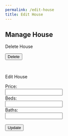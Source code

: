 ```yaml
---
permalink: /edit-house
title: Edit House
---
```


<html>

<head>

  <style>
    .darkmode {
      background: #252525;
      color: #ffffff;
    }

    .lightmode {
      background: #ffffff;
      color: #000000;
    }
  </style>
  <link id="theme-style" rel="stylesheet" type="text/css" href="assets/css/style.css">
</head>

<body>
  <h2 id = "houseHeader">Manage House</h2>  
  <form id="deleteForm">
    <p>Delete House</p>
    <button type="button" id="deleteButton">Delete</button>
  </form>
  <br>

  <form id="editForm">
    <p>Edit House</p>
    <label for="price">Price:</label><br>
    <input type="price" id="price" name= "price"><br>
    <label for="beds">Beds:</label><br>
    <input type="text" id="beds" name="beds"><br>
    <label for="baths">Baths:</label><br>
    <input type="text" id="baths" name="baths"><br><br>
    <button type="button" id="editButton">Update</button>
  </form>
  <div id="result"></div>
  <br>
  
  <script>
    document.getElementById('deleteButton').addEventListener('click', function () {
      var url = `http://localhost:8086/api/house/`
      var authBody = window.localStorage.getItem('userBody');
      const params = new URLSearchParams(window.location.search)
      var address = params.get("address")
      console.log(address)

      var body = {
        address: address,
      };
      var options = {
        method: 'DELETE',
        //mode: 'no-cors',
        cache: 'default',
        credentials: 'include',
        headers: {
          'Content-Type': 'application/json'
        },
        body: JSON.stringify(body)
      };
      var resultContainer = document.getElementById("result");
      fetch(url, options)
        .then(response => response.json())
        .then(data => {
          console.log(data);
          resultContainer.innerHTML = JSON.stringify(data);
        });
    });
    document.getElementById('editButton').addEventListener('click', function () {
      var url = 'http://localhost:8086/api/users/';
      var authUrl = 'http://localhost:8086/api/users/authenticate';
      var authBody = window.localStorage.getItem('userBody');
      var uid = document.getElementById('editUid').value;
      var pnum = document.getElementById('editPnum').value;
       if (pnum == '' || pnum == null) {
                pnum = "1234567890";
            }
            pnum = String(pnum);
            // convert pnum to format 123-456-7890
            pnum = pnum.replace(/(\d{3})(\d{3})(\d{4})/, '$1-$2-$3');
      var body = {
        uid: uid,
        pnum: pnum
      };
      var options = {
        method: 'PUT',
        //mode: 'cors',
        cache: 'no-cache',
        credentials: 'include',
        headers: {
          'Content-Type': 'application/json'
        },
        body: JSON.stringify(body)
      };
      var resultContainer = document.getElementById("result");
      fetch(url, options)
        .then(response => response.json())
        .then(data => {
          console.log(data);
          resultContainer.innerHTML = JSON.stringify(data);
        });
    });

  </script>
  <script>
    var darkMode = false;
    window.onload = function () {
      var themeStyle = document.getElementById('theme-style');
      var body = document.body;
      var storedTheme = localStorage.getItem('theme');
      if (storedTheme === 'dark') {
        themeStyle.href = "assets/css/dark.css";
        body.classList.remove('lightmode');
        body.classList.add('darkmode');
      } else {
        themeStyle.href = "assets/css/style.css";
        body.classList.remove('darkmode');
        body.classList.add('lightmode');
      }
    }
    var params = new URLSearchParams(window.location.search)
    var address = params.get("address")
    document.getElementById('houseHeader').textContent = "Manage " + address;
  </script>
</body>

</html>
